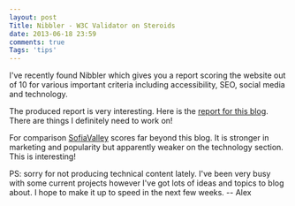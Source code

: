 ```yaml
---
layout: post
Title: Nibbler - W3C Validator on Steroids
date: 2013-06-18 23:59
comments: true
Tags: 'tips'
---
```


I've recently found Nibbler which gives you a report scoring the website out of
10 for various important criteria including accessibility, SEO, social media
and technology.

The produced report is very interesting. Here is the
[report for this blog](http://nibbler.silktide.com/reports/atodorov.org). 
There are things I definitely need to work on!

For comparison [SofiaValley](http://nibbler.silktide.com/reports/sofiavalley.com)
scores far beyond this blog. It is stronger in marketing and popularity but
apparently weaker on the technology section. This is interesting!


PS: sorry for not producing technical content lately. I've been very busy
with some current projects however I've got lots of ideas and topics to blog about. 
I hope to make it up to speed in the next few weeks. -- Alex


